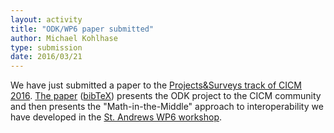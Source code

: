 ```yaml
---
layout: activity
title: "ODK/WP6 paper submitted"
author: Michael Kohlhase
type: submission
date: 2016/03/21
---
```

We have just submitted a paper to the
[Projects&Surveys track of CICM 2016](http://www.cicm-conference.org/2016/cicm.php?event=surveys&menu=general). [The
paper](https://github.com/OpenDreamKit/OpenDreamKit/blob/master/WP6/CICM2016/submission.pdf)
([bibTeX](https://github.com/OpenDreamKit/OpenDreamKit/blob/master/publications.bib)) presents the ODK project to the CICM community and then presents the
"Math-in-the-Middle" approach to interoperability we have developed in the
[St. Andrews WP6 workshop](http://opendreamkit.org/2015/12/08/WP6StAndrewsMeeting/).
